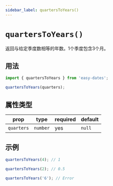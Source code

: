 ```yaml
---
sidebar_label: quartersToYears()
---
```


# `quartersToYears()`

返回与给定季度数相等的年数。1个季度包含3个月。

## 用法

```javascript
import { quartersToYears } from 'easy-dates';

quartersToYears(quarters);
```

## 属性类型

| prop       | type     | required | default  |
|------------|----------|----------|----------|
| `quarters` | `number` | yes      | `null`   |

## 示例

```javascript
quartersToYears(4); // 1
```

```javascript
quartersToYears(2); // 0.5
```

```javascript
quartersToYears('6'); // Error
```